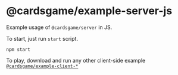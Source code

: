 # @cardsgame/example-server-js

Example usage of `@cardsgame/server` in JS.

To start, just run `start` script.

```
npm start
```

To play, download and run any other client-side example [`@cardsgame/example-client-*`](https://www.npmjs.com/search?q=%40cardsgame%2Fexample-client-)
